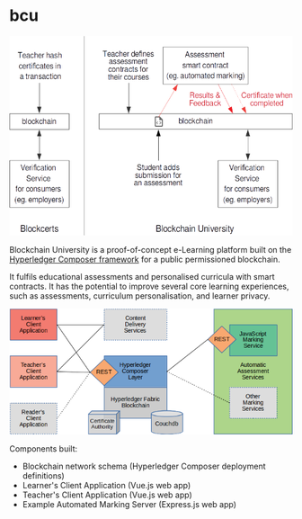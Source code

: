 # bcu

![Project concept diagram](docs_img/comparison_moocon.png)

Blockchain University is a proof-of-concept e-Learning platform built on the 
[Hyperledger Composer framework](https://github.com/hyperledger/composer) 
for a public permissioned blockchain.

It fulfils educational assessments and personalised curricula with smart contracts. 
It has the potential to improve several core learning experiences, such as assessments, 
curriculum personalisation, and learner privacy.

![Project architecture diagram](docs_img/architecture.png)

Components built:
- Blockchain network schema (Hyperledger Composer deployment definitions)
- Learner's Client Application (Vue.js web app)
- Teacher's Client Application (Vue.js web app)
- Example Automated Marking Server (Express.js web app)